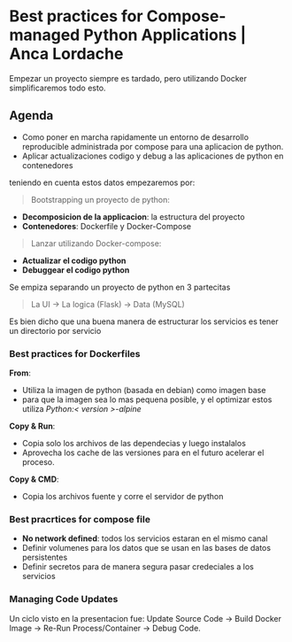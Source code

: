 # Best practices for Compose-managed Python Applications | Anca Lordache

Empezar un proyecto siempre es tardado, pero utilizando Docker simplificaremos todo esto.

## Agenda
 - Como poner en marcha rapidamente un entorno de desarrollo reproducible administrada por compose para una aplicacion de python.
 - Aplicar actualizaciones codigo y debug a las aplicaciones de python en contenedores

teniendo en cuenta estos datos empezaremos por:
>Bootstrapping un proyecto de python:
- **Decomposicion de la applicacion**: la estructura del proyecto
- **Contenedores**: Dockerfile y Docker-Compose

>Lanzar utilizando Docker-compose:
- **Actualizar el codigo python**
- **Debuggear el codigo python**

Se empiza separando un proyecto de python en 3 partecitas
> La UI -> La logica (Flask) -> Data (MySQL)

Es bien dicho que una buena manera de estructurar los servicios es tener un directorio por servicio

### Best practices for Dockerfiles
**From**: 
- Utiliza la imagen de python (basada en debian) como imagen base
- para que la imagen sea lo mas pequena posible, y el optimizar estos utiliza *Python:< version >-alpine*

**Copy & Run**:
- Copia solo los archivos de las dependecias y luego instalalos
- Aprovecha los cache de las versiones para en el futuro acelerar el proceso.

**Copy & CMD**:
- Copia los archivos fuente y corre el servidor de python

### Best pracrtices for compose file
- **No network defined**: todos los servicios estaran en el mismo canal
- Definir volumenes para los datos que se usan en las bases de datos persistentes
- Definir secretos para de manera segura pasar credeciales a los servicios

### Managing Code Updates
Un ciclo visto en la presentacion fue:
Update Source Code -> Build Docker Image -> Re-Run Process/Container -> Debug Code.